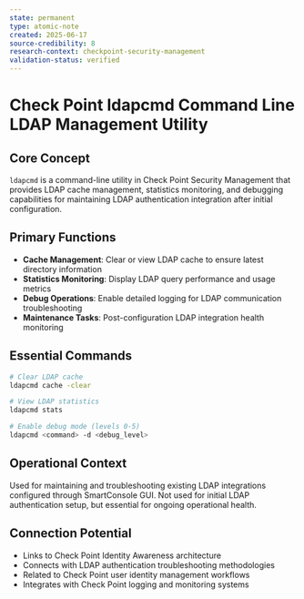 ```yaml
---
state: permanent
type: atomic-note
created: 2025-06-17
source-credibility: 8
research-context: checkpoint-security-management
validation-status: verified
---
```


# Check Point ldapcmd Command Line LDAP Management Utility

## Core Concept
`ldapcmd` is a command-line utility in Check Point Security Management that provides LDAP cache management, statistics monitoring, and debugging capabilities for maintaining LDAP authentication integration after initial configuration.

## Primary Functions
- **Cache Management**: Clear or view LDAP cache to ensure latest directory information
- **Statistics Monitoring**: Display LDAP query performance and usage metrics
- **Debug Operations**: Enable detailed logging for LDAP communication troubleshooting
- **Maintenance Tasks**: Post-configuration LDAP integration health monitoring

## Essential Commands
```bash
# Clear LDAP cache
ldapcmd cache -clear

# View LDAP statistics
ldapcmd stats

# Enable debug mode (levels 0-5)
ldapcmd <command> -d <debug_level>
```

## Operational Context
Used for maintaining and troubleshooting existing LDAP integrations configured through SmartConsole GUI. Not used for initial LDAP authentication setup, but essential for ongoing operational health.

## Connection Potential
- Links to Check Point Identity Awareness architecture
- Connects with LDAP authentication troubleshooting methodologies
- Related to Check Point user identity management workflows
- Integrates with Check Point logging and monitoring systems